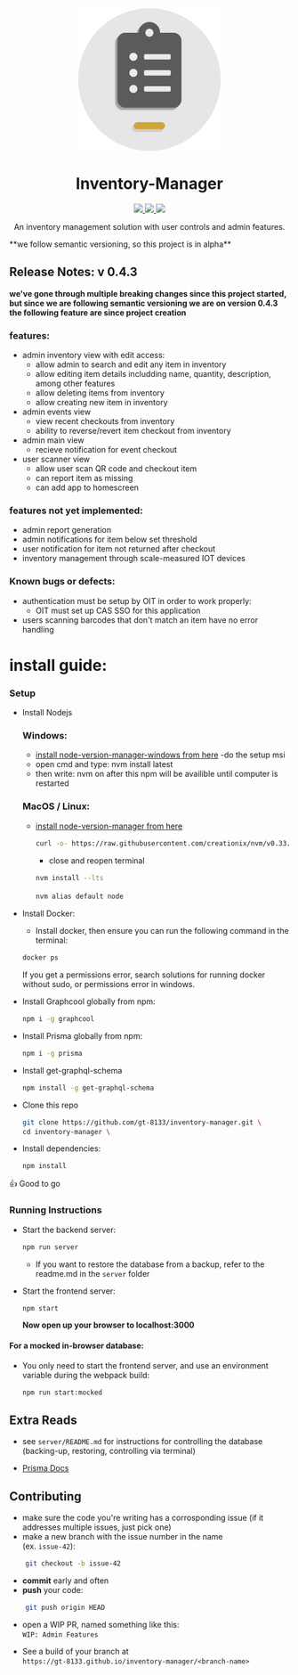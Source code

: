 <div align="center">
    <img src="docs/readme-logo.png" width="256px">
    <h1>Inventory-Manager</h1>
    <a href="https://circleci.com/gh/gt-8133/inventory-manager/tree/develop">
    <img src="https://img.shields.io/circleci/project/github/gt-8133/inventory-manager/develop.svg">
    </a>
    <a href="https://circleci-latest-artifact.herokuapp.com/gt-8133/inventory-manager/develop/dist/index.html">
    <img src="https://img.shields.io/badge/live%20demo-link-blue.svg">
    </a>
    <a href="https://circleci-latest-artifact.herokuapp.com/gt-8133/inventory-manager/develop/cypress/videos/main.spec.js.mp4">
    <img src="https://img.shields.io/badge/cypress-tests-blue.svg">
    </a>
        
<p>An inventory management solution with user controls and admin features.</p>
    
</div>
**we follow semantic versioning, so this project is in alpha**

## Release Notes: v 0.4.3

**we've gone through multiple breaking changes since this project started, but since we are following semantic versioning we are on version 0.4.3**
**the following feature are since project creation**


### features:

- admin inventory view with edit access:
    - allow admin to search and edit any item in inventory
    - allow editing item details includding name, quantity, description, among other features
    - allow deleting items from inventory
    - allow creating new item in inventory
- admin events view
    - view recent checkouts from inventory
    - ability to reverse/revert item checkout from inventory
- admin main view
    - recieve notification for event checkout
 - user scanner view
    - allow user scan QR code and checkout item
    - can report item as missing
    - can add app to homescreen
  

### features not yet implemented:

- admin report generation
- admin notifications for item below set threshold
- user notification for item not returned after checkout
- inventory management through scale-measured IOT devices

### Known bugs or defects:
- authentication must be setup by OIT in order to work properly:
  - OIT must set up CAS SSO for this application
- users scanning barcodes that don't match an item have no error handling

# install guide:

### Setup

- Install Nodejs
    ### Windows:
     - [install node-version-manager-windows from here](https://github.com/coreybutler/nvm-windows)
     -do the setup msi
     - open cmd and type: nvm install latest
     - then write: nvm on
        after this npm will be availible until computer is restarted

    ### MacOS / Linux:
     - [install node-version-manager from here](https://github.com/creationix/nvm)

        ```sh
        curl -o- https://raw.githubusercontent.com/creationix/nvm/v0.33.11/install.sh | bash
        ```
        - close and reopen terminal
        ```sh
        nvm install --lts

        nvm alias default node
        ```

- Install Docker:
    - Install docker, then ensure you can run the following command in the terminal:
    ```sh
    docker ps
    ```
    If you get a permissions error, search solutions for running docker without sudo, or permissions error in windows.

- Install Graphcool globally from npm:
    ```sh
    npm i -g graphcool
    ```
- Install Prisma globally from npm:
    ```sh
    npm i -g prisma
    ```
- Install get-graphql-schema
    ```sh
    npm install -g get-graphql-schema
    ```
- Clone this repo
    ```sh
    git clone https://github.com/gt-8133/inventory-manager.git \
    cd inventory-manager \
    ```
- Install dependencies:
    ```sh
    npm install
    ```
:+1: Good to go

### Running Instructions

- Start the backend server:
    ```sh
    npm run server
    ```
    - If you want to restore the database from a backup, refer to the readme.md in the `server` folder


- Start the frontend server:
    ```sh
    npm start
    ```
    **Now open up your browser to localhost:3000**
    
#### For a mocked in-browser database:
 - You only need to start the frontend server, and use an environment variable during the webpack build:
    ```sh
    npm run start:mocked
    ```




## Extra Reads

- see `server/README.md` for instructions for controlling the database (backing-up, restoring, controlling via terminal)

- [Prisma Docs](https://www.prisma.io/docs/)



## Contributing

- make sure the code you're writing has a corrosponding issue (if it addresses multiple issues, just pick one)
- make a new branch with the issue number in the name  
(ex. `issue-42`):
```sh
    git checkout -b issue-42
```
- **commit** early and often
- **push** your code:
```sh
    git push origin HEAD
```
- open a WIP PR, named something like this:  
`WIP: Admin Features`

- See a build of your branch at  
`https://gt-8133.github.io/inventory-manager/<branch-name>`
